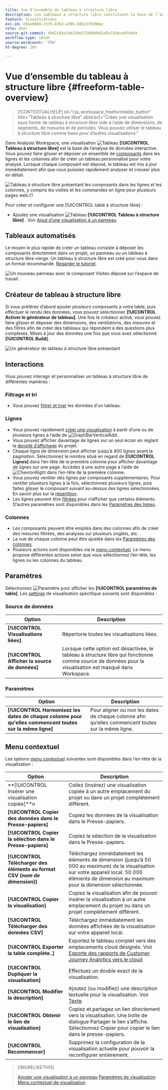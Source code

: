 ```yaml
---
title: Vue d’ensemble du tableau à structure libre
description: Les tableaux à structure libre constituent la base de l’analyse des données dans Workspace.
feature: Visualizations
exl-id: e5ba9089-c575-47b3-af85-b8b2179396ac
role: User
source-git-commit: 4942c83e34b129e3718084601d5a733bcebf4de9
workflow-type: tm+mt
source-wordcount: '754'
ht-degree: 26%

---
```


# Vue d’ensemble du tableau à structure libre {#freeform-table-overview}

<!-- markdownlint-disable MD034 -->

>[!CONTEXTUALHELP]
>id="cja_workspace_freeformtable_button"
>title="Tableau à structure libre"
>abstract="Créez une visualisation sous forme de tableau à structure libre vide à l’aide de dimensions, de segments, de mesures et de périodes. Vous pouvez utiliser le tableau à structure libre comme base pour d’autres visualisations."

<!-- markdownlint-enable MD034 -->


Dans Analysis Workspace, une visualisation ![Tableau](/help/assets/icons/Table.svg) **[!UICONTROL Tableau à structure libre]** est la base de l’analyse de données interactive. Vous pouvez faire glisser et déposer un ensemble de [composants](/help/components/overview.md) dans les lignes et les colonnes afin de créer un tableau personnalisé pour votre analyse. Lorsque chaque composant est déposé, le tableau est mis à jour immédiatement afin que vous puissiez rapidement analyser et creuser plus en détail.

![ Tableau à structure libre présentant les composants dans les lignes et les colonnes, y compris les visites et les commandes en ligne pour plusieurs pages web.{1](assets/opening-section.png)

Pour créer et configurer une [!UICONTROL table à structure libre] :

* Ajoutez une visualisation ![Tableau](/help/assets/icons/Table.svg) **[!UICONTROL Tableau à structure libre]** . Voir [Ajout d’une visualisation à un panneau](../freeform-analysis-visualizations.md#add-visualizations-to-a-panel).

## Tableaux automatisés

Le moyen le plus rapide de créer un tableau consiste à déposer les composants directement dans un projet, un panneau ou un tableau à structure libre vierge. Un tableau à structure libre est créé pour vous dans un format recommandé. [Regarder le tutoriel](https://experienceleague.adobe.com/en/docs/analytics-learn/tutorials/analysis-workspace/building-freeform-tables/auto-build-freeform-tables-in-analysis-workspace).

![Un nouveau panneau avec le composant Visites déposé sur l’espace de travail.](assets/automated-table.png)

## Créateur de tableau à structure libre

Si vous préférez d’abord ajouter plusieurs composants à votre table, puis effectuer le rendu des données, vous pouvez sélectionner **[!UICONTROL Activer le générateur de tableau]**. Une fois le créateur activé, vous pouvez faire glisser et déposer des dimensions, des ventilations, des mesures et des filtres afin de créer des tableaux qui répondent à des questions plus complexes. Mises à jour des données une fois que vous avez sélectionné **[!UICONTROL Build]**.

![ Un générateur de tableau à structure libre présentant ](assets/table-builder.png)

## Interactions

Vous pouvez interagir et personnaliser un tableau à structure libre de différentes manières :

### Filtrage et tri

* Vous pouvez [filtrer et trier](filter-and-sort.md) les données d&#39;un tableau.

### Lignes

* Vous pouvez rapidement [créer une visualisation](../freeform-analysis-visualizations.md#visualize) à partir d’une ou de plusieurs lignes à l’aide de ![GraphBarVerticalAdd](/help/assets/icons/GraphBarVerticalAdd.svg).
* Vous pouvez afficher davantage de lignes sur un seul écran en réglant la [densité d’affichage](/help/analysis-workspace/build-workspace-project/view-density.md) du projet.
* Chaque ligne de dimension peut afficher jusqu’à 400 lignes avant la pagination. Sélectionnez le nombre situé en regard de **[!UICONTROL Lignes]** dans l’en-tête de la première colonne pour afficher davantage de lignes sur une page. Accédez à une autre page à l’aide de ![ChevronRight](/help/assets/icons/ChevronRight.svg) dans l’en-tête de la première colonne.
* Vous pouvez ventiler des lignes par composants supplémentaires. Pour ventiler plusieurs lignes à la fois, sélectionnez plusieurs lignes, puis faites glisser le composant suivant au-dessus des lignes sélectionnées. En savoir plus sur la [répartition](/help/components/dimensions/t-breakdown-fa.md).
* Les lignes peuvent être [filtrées](/help/components/filters/filters-overview.md) pour n’afficher que certains éléments. D’autres paramètres sont disponibles dans les [Paramètres des lignes](/help/analysis-workspace/visualizations/freeform-table/column-row-settings/table-settings.md).

### Colonnes

* Les composants peuvent être empilés dans des colonnes afin de créer des mesures filtrées, des analyses sur plusieurs onglets, etc.
* La vue de chaque colonne peut être ajustée dans les [Paramètres des colonnes](/help/analysis-workspace/visualizations/freeform-table/column-row-settings/column-settings.md).
* Plusieurs actions sont disponibles via le [menu contextuel](/help/analysis-workspace/visualizations/freeform-analysis-visualizations.md#context-menu). Le menu propose différentes actions selon que vous sélectionnez l’en-tête, les lignes ou les colonnes du tableau.


## Paramètres

Sélectionnez ![Paramètre](/help/assets/icons/Setting.svg) pour afficher les **[!UICONTROL paramètres de table]**. Les [settings](../freeform-analysis-visualizations.md#settings) de visualisation spécifique suivants sont disponibles :

### Source de données

| Option | Description |
|---|---|
| **[!UICONTROL Visualisations liées]**. | Répertorie toutes les visualisations liées. |
| **[!UICONTROL Afficher la source de données]** | Lorsque cette option est désactivée, le tableau à structure libre qui fonctionne comme source de données pour la visualisation est masqué dans Workspace. |

### Paramètres

| Option | Description |
|---|---|
| **[!UICONTROL Harmonisez les dates de chaque colonne pour qu&#39;elles commencent toutes sur la même ligne]** | Pour aligner ou non les dates de chaque colonne afin qu’elles commencent toutes sur la même ligne. |


## Menu contextuel

Les options [menu contextuel](../freeform-analysis-visualizations.md#context-menu) suivantes sont disponibles dans l’en-tête de la visualisation :

| Option | Description |
| --- | --- |
| **[!UICONTROL Insérer une visualisation copiée]**n | Collez (insérez) une visualisation copiée à un autre emplacement du projet ou dans un projet complètement différent. |
| **[!UICONTROL Copier des données dans le Presse-papiers]** | Copiez les données de la visualisation dans le Presse-papiers. |
| **[!UICONTROL Copier la sélection dans le Presse-papiers]** | Copiez la sélection de la visualisation dans le Presse-papiers. |
| **[!UICONTROL Télécharger des éléments au format CSV (*nom de dimension*)]** | Téléchargez immédiatement les éléments de dimension (jusqu’à 50 000 au maximum) de la visualisation sur votre appareil local. 50 000 éléments de dimension au maximum pour la dimension sélectionnée. |
| **[!UICONTROL Copier la visualisation]** | Copiez la visualisation afin de pouvoir insérer la visualisation à un autre emplacement du projet ou dans un projet complètement différent. |
| **[!UICONTROL Télécharger des données CSV]** | Téléchargez immédiatement les données affichées de la visualisation sur votre appareil local. |
| **[!UICONTROL Exporter la table complète..]** | Exportez le tableau complet vers des emplacements cloud désignés. Voir [Exporte des rapports de Customer Journey Analytics vers le cloud](../../export/export-cloud.md) |
| **[!UICONTROL Dupliquer la visualisation]** | Effectuez un double exact de la visualisation. |
| **[!UICONTROL Modifier la description]** | Ajoutez (ou modifiez) une description textuelle pour la visualisation. Voir [Texte](../text.md). |
| **[!UICONTROL Obtenir le lien de visualisation]** | Copiez et partagez un lien directement vers la visualisation. Une boîte de dialogue Partager le lien s’affiche. Sélectionnez Copier pour copier le lien dans le presse-papiers. |
| **[!UICONTROL Recommencer]** | Supprimez la configuration de la visualisation actuelle pour pouvoir la reconfigurer entièrement. |


>[!MORELIKETHIS]
>
>[Ajouter une visualisation à un panneau](/help/analysis-workspace/visualizations/freeform-analysis-visualizations.md#add-visualizations-to-a-panel)
>[Paramètres de visualisation](/help/analysis-workspace/visualizations/freeform-analysis-visualizations.md#settings)
>[Menu contextuel de visualisation](/help/analysis-workspace/visualizations/freeform-analysis-visualizations.md#context-menu)
>
